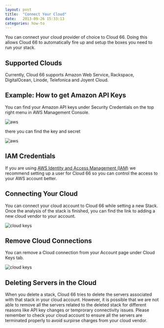 ```yaml
---
layout: post
title:  "Connect Your Cloud"
date:   2013-09-26 15:33:13
categories: how-to
---
```



<p class="lead">You can connect your cloud provider of choice to Cloud 66. Doing this allows Cloud 66 to automatically fire up and setup the boxes you need to run your stack.</p>


## Supported Clouds
Currently, Cloud 66 supports Amazon Web Service, Rackspace, DigitalOcean, Linode, Telefonica and Joyent Cloud.

## Example: How to get Amazon API Keys
You can find your Amazon API keys under Security Credentials on the top right menu in AWS Management Console.

![aws](http://cdn.cloud66.com.s3.amazonaws.com/images/help/aws_menu.png)

there you can find the key and secret

![aws](http://cdn.cloud66.com.s3.amazonaws.com/images/help/aws_credentials.png)

## IAM Credentials
If you are using [AWS Identity and Access Management (IAM)](http://aws.amazon.com/documentation/iam/) we recommend setting up a user for Cloud 66 so you can control the access to your AWS account better.

## Connecting Your Cloud
You can connect your cloud account to Cloud 66 while setting a new Stack. Once the analysis of the stack is finished, you can find the link to adding a new cloud vendor to your account.

![cloud keys](http://cdn.cloud66.com.s3.amazonaws.com/images/help/cloud_connect.png)

## Remove Cloud Connections
You can remove a Cloud connection from your Account page under Cloud Keys tab.

![cloud keys](http://cdn.cloud66.com.s3.amazonaws.com/images/help/cloud_keys.png)

## Deleting Servers in the Cloud
When you delete a stack, Cloud 66 tries to delete the servers associated with that stack in your cloud account. However, it is possible that we are not able to remove all the servers related to the deleted stack for different reasons like API key changes or temprorary connectivity issues. Please remember to check your cloud account to ensure all the servers are terminated properly to avoid surpirse charges from your cloud vendor.